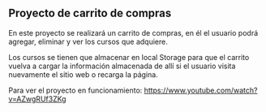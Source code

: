 ## Proyecto de carrito de compras

En este proyecto se realizará un carrito de compras, en él el usuario podrá agregar, eliminar y ver los cursos que adquiere.

Los cursos se tienen que almacenar en local Storage para que el carrito vuelva a cargar la información almacenada de allí si el usuario visita nuevamente el sitio web o recarga la página.

Para ver el proyecto en funcionamiento:
https://www.youtube.com/watch?v=AZwgRUf3ZKg
